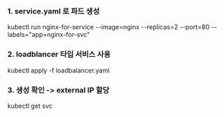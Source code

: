 ### 1. service.yaml 로 파드 생성
 kubectl run nginx-for-service --image=nginx --replicas=2 --port=80 --labels="app=nginx-for-svc"
### 2. loadblancer 타입 서비스 사용
 kubectl apply -f loadbalancer.yaml
### 3. 생성 확인 -> external IP 할당
 kubectl get svc
